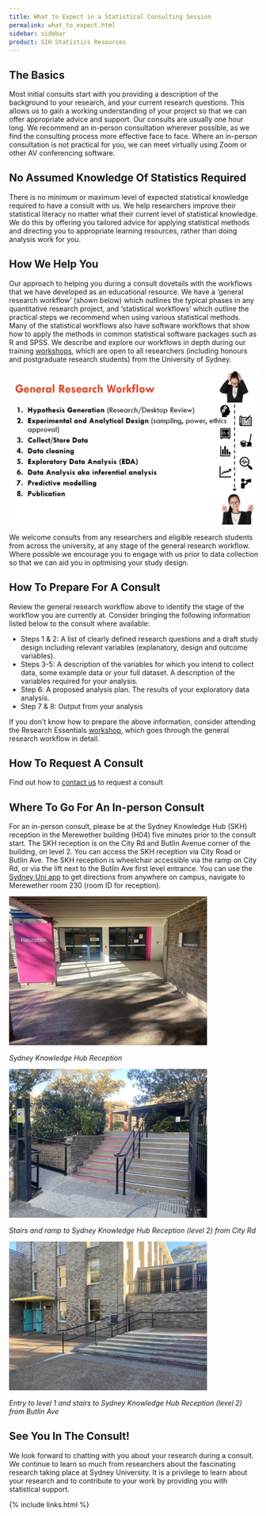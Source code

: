 ```yaml
---
title: What to Expect in a Statistical Consulting Session 
permalink: what_to_expect.html
sidebar: sidebar
product: SIH Statistics Resources
---
```


## The Basics

Most initial consults start with you providing a description of the background to your research, and your current research questions. This allows us to gain a working understanding of your project so that we can offer appropriate advice and support. Our consults are usually one hour long. We recommend an in-person consultation wherever possible, as we find the consulting process more effective face to face. Where an in-person consultation is not practical for you, we can meet virtually using Zoom or other AV conferencing software.

## No Assumed Knowledge Of Statistics Required

There is no minimum or maximum level of expected statistical knowledge required to have a consult with us. We help researchers improve their statistical literacy no matter what their current level of statistical knowledge. We do this by offering you tailored advice for applying statistical methods and directing you to appropriate learning resources, rather than doing analysis work for you.

## How We Help You

Our approach to helping you during a consult dovetails with the workflows that we have developed as an educational resource. We have a ‘general research workflow’ (shown below) which outlines the typical phases in any quantitative research project, and ‘statistical workflows’ which outline the practical steps we recommend when using various statistical methods. Many of the statistical workflows also have software workflows that show how to apply the methods in common statistical software packages such as R and SPSS. We describe and explore our workflows in depth during our training [workshops](workshops_and_workflows), which are open to all researchers (including honours and postgraduate research students) from the University of Sydney.

<img src="assets/general_research_workflow.jpg" width="600" alt="General research workflow">

We welcome consults from any researchers and eligible research students from across the university, at any stage of the general research workflow. Where possible we encourage you to engage with us prior to data collection so that we can aid you in optimising your study design.
 
## How To Prepare For A Consult

Review the general research workflow above to identify the stage of the workflow you are currently at. Consider bringing the following information listed below to the consult where available:

* Steps 1 & 2: A list of clearly defined research questions and a draft study design including relevant variables (explanatory, design and outcome variables).
* Steps 3-5: A description of the variables for which you intend to collect data, some example data or your full dataset. A description of the variables required for your analysis.
* Step 6: A proposed analysis plan. The results of your exploratory data analysis.
* Step 7 & 8: Output from your analysis

If you don’t know how to prepare the above information, consider attending the Research Essentials [workshop](workshops_and_workflows), which goes through the general research workflow in detail.

## How To Request A Consult

Find out how to [contact us](contact_us) to request a consult

## Where To Go For An In-person Consult

For an in-person consult, please be at the Sydney Knowledge Hub (SKH) reception in the Merewether building (H04) five minutes prior to the consult start. The SKH reception is on the City Rd and Butlin Avenue corner of the building, on level 2. You can access the SKH reception via City Road or Butlin Ave. The SKH reception is wheelchair accessible via the ramp on City Rd, or via the lift next to the Butlin Ave first level entrance. You can use the [Sydney Uni app](https://www.sydney.edu.au/students/student-it/apps.html#suapp) to get directions from anywhere on campus, navigate to Merewether room 230 (room ID for reception).

<img src="assets/skh_reception.jpg" width="400" alt="Sydney Knowledge Hub reception">

*Sydney Knowledge Hub Reception*

<img src="assets/from_city_rd.jpg" alt="Stairs to Sydney Knowledge Hub reception from City Rd" width="400">

*Stairs and ramp to Sydney Knowledge Hub Reception (level 2) from City Rd*

<img src="assets/from_butlin_ave.jpg" width="400" alt="Stairs to Sydney Knowledge Hub reception from Butlin Ave">

*Entry to level 1 and stairs to Sydney Knowledge Hub Reception (level 2) from Butlin Ave*

## See You In The Consult!

We look forward to chatting with you about your research during a consult. We continue to learn so much from researchers about the fascinating research taking place at Sydney University. It is a privilege to learn about your research and to contribute to your work by providing you with statistical support.


{% include links.html %}
